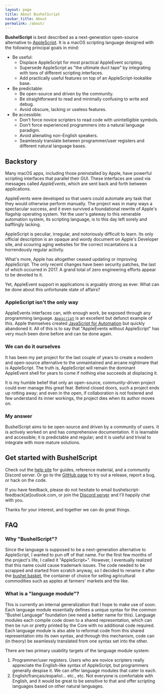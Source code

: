 ```yaml
---
layout: page
title: About BushelScript
navbar_title: About
permalink: /about/
---
```


<div style="text-align: initial" markdown="1">

**BushelScript** is best described as a next-generation open-source alternative to [AppleScript](https://en.wikipedia.org/wiki/AppleScript). It is a macOS scripting language designed with the following principal goals in mind:

- Be useful:
  - Displace AppleScript for most practical AppleEvent scripting.
  - Supersede AppleScript as "the ultimate duct tape" by integrating with tons of different scripting interfaces.
  - Add practically useful features on top of an AppleScript-lookalike base.
- Be predictable:
  - Be open-source and driven by the community.
  - Be straightforward to read and minimally confusing to write and debug.
  - Avoid obscure, lacking or useless features.
- Be accessible:
  - Don't force novice scripters to read code with unintelligible symbols.
  - Don't force experienced programmers into a natural language paradigm.
  - Avoid alienating non-English speakers.
  - Seamlessly translate between programmer/user registers and different natural language bases.

## Backstory

Many macOS apps, including those preinstalled by Apple, have powerful scripting interfaces that parallel their GUI. These interfaces are used via messages called _AppleEvents_, which are sent back and forth between applications.

AppleEvents were developed so that users could automate any task that they would otherwise perform manually. The project was in many ways a spectacular success, and it even survived a foundational rewrite of Apple's flagship operating system. Yet the user's gateway to this venerable automation system, its scripting language, is to this day left sorely and bafflingly lacking.

AppleScript is peculiar, irregular, and notoriously difficult to learn. Its only official description is an opaque and wordy document on Apple's Developer site, and scouring aging websites for the correct incantations is a horrendously regular activity.

What's more, Apple has altogether ceased updating or improving AppleScript. The only recent changes have been security patches, the last of which occurred in 2017. A grand total of zero engineering efforts appear to be devoted to it.

Yet, AppleEvent support in applications is arguably strong as ever. What can be done about this unfortunate state of affairs?

### AppleScript isn't the only way

AppleEvents interfaces can, with enough work, be exposed through any programming language. [`Appscript`](http://appscript.sourceforge.net) is an excellent but defunct example of this. Apple themselves created [JavaScript for Automation](https://developer.apple.com/library/archive/releasenotes/InterapplicationCommunication/RN-JavaScriptForAutomation/Articles/Introduction.html) but quickly abandoned it. All of this is to say that "AppleEvents without AppleScript" has very much been done before and can be done again.

### We can do it ourselves

It has been my pet project for the last couple of years to create a modern and open-source alternative to the unmaintained and arcane nightmare that is AppleScript. The truth is, AppleScript will remain the dominant AppleEvent shell for years to come if nothing else succeeds at displacing it.

It is my humble belief that only an open-source, community-driven project could ever manage this great feat. Behind closed doors, such a project ends up rotting away; and even in the open, if collaboration is not fostered and few understand its inner workings, the project dies when its author moves on.

### My answer

BushelScript aims to be open-source and driven by a community of users. It is actively worked on and has comprehensive documentation. It is learnable and accessible; it is predictable and regular; and it is useful and trivial to integrate with more mature solutions.

## Get started with BushelScript

Check out the [help site](/help/) for guides, reference material, and a community Discord server. Or go to the [GitHub page](https://github.com/BushelScript/BushelScript) to try out a release, report a bug, or hack on the code.

If you have feedback, please do not hesitate to email bushelscript-feedback[at]outlook.com, or join the [Discord server](https://discord.gg/xdyCK9t) and I'll happily chat with you.

Thanks for your interest, and together we can do great things.

## FAQ

### Why "BushelScript"?

Since the language is supposed to be a next-generation alternative to AppleScript, I wanted to pun off of that name. For the first few months of the project's life, I called it "AppleScript+". However, I eventually realized that this name could cause trademark issues. The code needed to be scrapped and started from scratch anyway, so I decided to rename it after the [bushel basket](https://en.wikipedia.org/wiki/Bushel), the container of choice for selling agricultural commodities such as apples at farmers' markets and the like.

### What is a "language module"?

This is currently an internal generalization that I hope to make use of soon. Each language module essentially defines a unique syntax for the common "Bushel Language" foundation (we need a better name for this). Language modules each compile code down to a shared representation, which can then be run or pretty printed by the Core with no additional code required. Each language module is also able to reformat code from this shared representation into its own syntax, and through this mechanism, code can (in theory) be seamlessly translated from one syntax set into the other.

There are two primary usability targets of the language module system:

1. Programmer/user registers. Users who are novice scripters really appreciate the English-like syntax of AppleScript, but programmers generally despise it. We can offer language modules that cater to each.
2. English/français/español… etc., etc. Not everyone is comfortable with English, and it would be great to be sensitive to that and offer scripting languages based on other natural languages.

</div>

